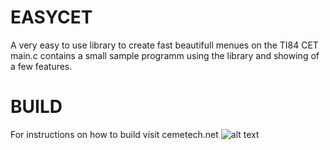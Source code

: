 # EASYCET
A very easy to use library to create fast beautifull menues on the TI84 CET
main.c contains a small sample programm using the library and showing of a few features.
# BUILD
For instructions on how to build visit cemetech.net
![alt text](https://github.com/marcrobm/EASYCET/edit/master/test.png)
